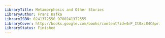 ```yaml
---
LibraryTitle: Metamorphosis and Other Stories
LibraryAuthor: Franz Kafka
LibraryISBN: 0241372550 9780241372555
LibraryCover: http://books.google.com/books/content?id=4nP_It0xc84C&printsec=frontcover&img=1&zoom=1&source=gbs_api
LibraryStatus: Finished
---
```

